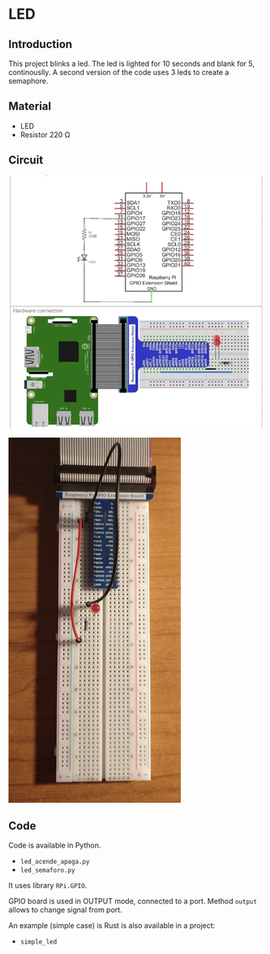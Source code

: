 # LED

## Introduction

This project blinks a led.
The led is lighted for 10 seconds and blank for 5, continouslly.
A second version of the code uses 3 leds to create a semaphore.

## Material

* LED
* Resistor 220 &Omega;

## Circuit

![model](circuit_start.png)

![mount](circuit_final.png)

## Code

Code is available in Python.

* ``led_acende_apaga.py``
* ``led_semaforo.py``

It uses library ``RPi.GPIO``.

GPIO board is used in OUTPUT mode, connected to a port.
Method ``output`` allows to change signal from port.

An example (simple case) is Rust is also available in a project:

* ``simple_led``